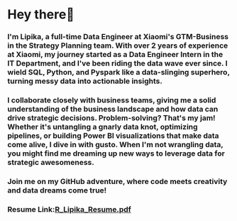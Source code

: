 # Hey there👋
 
 ### I'm Lipika, a full-time Data Engineer at Xiaomi's GTM-Business in the Strategy Planning team. With over 2 years of experience at Xiaomi, my journey started as a Data Engineer Intern in the IT Department, and I've been riding the data wave ever since. I wield SQL, Python, and Pyspark like a data-slinging superhero, turning messy data into actionable insights.

### I collaborate closely with business teams, giving me a solid understanding of the business landscape and how data can drive strategic decisions. Problem-solving? That's my jam! Whether it's untangling a gnarly data knot, optimizing pipelines, or building Power BI visualizations that make data come alive, I dive in with gusto. When I'm not wrangling data, you might find me dreaming up new ways to leverage data for strategic awesomeness.

### Join me on my GitHub adventure, where code meets creativity and data dreams come true!

### Resume Link:[R_Lipika_Resume.pdf](https://github.com/Lipika824/Fitbit-Fitness-Tracker/files/9079485/R_Lipika_Resume.pdf)

